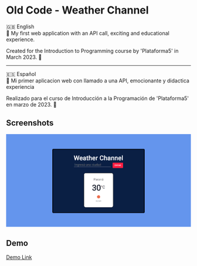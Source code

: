 # Old Code - Weather Channel

🇬🇧 English  
📖 My first web application with an API call, exciting and educational experience.

Created for the Introduction to Programming course by 'Plataforma5' in March 2023. 🚀

---

🇪🇸 Español  
📖 Mi primer aplicacion web con llamado a una API, emocionante y didactica experiencia

Realizado para el curso de Introducción a la Programación de 'Plataforma5' en marzo de 2023. 🚀


## Screenshots

![App Screenshot](https://github.com/JoaquinHAcosta/oldCode-weatherChannel/blob/main/project-weather.png)


## Demo

[Demo Link](https://joaquinhacosta.github.io/oldCode-weatherChannel/)

